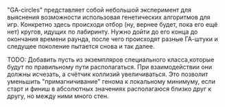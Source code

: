 "GA-circles" представляет собой небольшой эксперимент для выяснения возможности использовая генетических алгоритмов для игр.
Конкретно здесь происходи отбор (ну, вернее будет, пока его ещё нет) кругов, идущих по лабиринту. Нужно дойти до его конца до окончания времени раунда, после чего происходят разные ГА-штуки и следущее поколение пытается снова и так далее.

TODO:
 Добавить пусть из экземпляров специального класса,которые будут по правильному пути располагаться. При взаимодействии они должны исчезать, а счётчик
коллизий увеличиваться. Это позволит уменьшить "примагничивание" генома к локальному минимуму, если старт и финиш в абсолютных
значениях располагаюся близко друг к другу, но между ними много стен.

